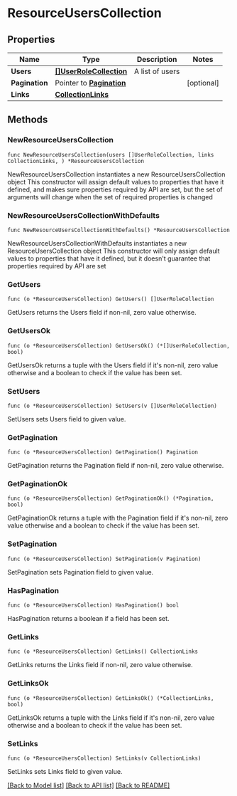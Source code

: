 # ResourceUsersCollection

## Properties

Name | Type | Description | Notes
------------ | ------------- | ------------- | -------------
**Users** | [**[]UserRoleCollection**](UserRoleCollection.md) | A list of users | 
**Pagination** | Pointer to [**Pagination**](Pagination.md) |  | [optional] 
**Links** | [**CollectionLinks**](CollectionLinks.md) |  | 

## Methods

### NewResourceUsersCollection

`func NewResourceUsersCollection(users []UserRoleCollection, links CollectionLinks, ) *ResourceUsersCollection`

NewResourceUsersCollection instantiates a new ResourceUsersCollection object
This constructor will assign default values to properties that have it defined,
and makes sure properties required by API are set, but the set of arguments
will change when the set of required properties is changed

### NewResourceUsersCollectionWithDefaults

`func NewResourceUsersCollectionWithDefaults() *ResourceUsersCollection`

NewResourceUsersCollectionWithDefaults instantiates a new ResourceUsersCollection object
This constructor will only assign default values to properties that have it defined,
but it doesn't guarantee that properties required by API are set

### GetUsers

`func (o *ResourceUsersCollection) GetUsers() []UserRoleCollection`

GetUsers returns the Users field if non-nil, zero value otherwise.

### GetUsersOk

`func (o *ResourceUsersCollection) GetUsersOk() (*[]UserRoleCollection, bool)`

GetUsersOk returns a tuple with the Users field if it's non-nil, zero value otherwise
and a boolean to check if the value has been set.

### SetUsers

`func (o *ResourceUsersCollection) SetUsers(v []UserRoleCollection)`

SetUsers sets Users field to given value.


### GetPagination

`func (o *ResourceUsersCollection) GetPagination() Pagination`

GetPagination returns the Pagination field if non-nil, zero value otherwise.

### GetPaginationOk

`func (o *ResourceUsersCollection) GetPaginationOk() (*Pagination, bool)`

GetPaginationOk returns a tuple with the Pagination field if it's non-nil, zero value otherwise
and a boolean to check if the value has been set.

### SetPagination

`func (o *ResourceUsersCollection) SetPagination(v Pagination)`

SetPagination sets Pagination field to given value.

### HasPagination

`func (o *ResourceUsersCollection) HasPagination() bool`

HasPagination returns a boolean if a field has been set.

### GetLinks

`func (o *ResourceUsersCollection) GetLinks() CollectionLinks`

GetLinks returns the Links field if non-nil, zero value otherwise.

### GetLinksOk

`func (o *ResourceUsersCollection) GetLinksOk() (*CollectionLinks, bool)`

GetLinksOk returns a tuple with the Links field if it's non-nil, zero value otherwise
and a boolean to check if the value has been set.

### SetLinks

`func (o *ResourceUsersCollection) SetLinks(v CollectionLinks)`

SetLinks sets Links field to given value.



[[Back to Model list]](../README.md#documentation-for-models) [[Back to API list]](../README.md#documentation-for-api-endpoints) [[Back to README]](../README.md)


